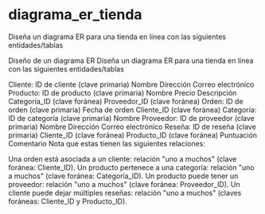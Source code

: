 # diagrama_er_tienda
Diseña un diagrama ER para una tienda en línea con las siguientes entidades/tablas


Diseño de un diagrama ER
Diseña un diagrama ER para una tienda en línea con las siguientes entidades/tablas

Cliente:
ID de cliente (clave primaria)
Nombre
Dirección
Correo electrónico
Producto:
ID de producto (clave primaria)
Nombre
Precio
Descripción
Categoría_ID (clave foránea)
Proveedor_ID (clave foránea)
Orden:
ID de orden (clave primaria)
Fecha de orden
Cliente_ID (clave foránea)
Categoría:
ID de categoría (clave primaria)
Nombre
Proveedor:
ID de proveedor (clave primaria)
Nombre
Dirección
Correo electrónico
Reseña:
ID de reseña (clave primaria)
Cliente_ID (clave foránea)
Producto_ID (clave foránea)
Puntuación
Comentario
Nota que estas tienen las siguientes relaciones:

Una orden está asociada a un cliente: relación "uno a muchos" (clave foránea: Cliente_ID).
Un producto pertenece a una categoría: relación "uno a muchos" (clave foránea: Categoría_ID).
Un producto puede tener un proveedor: relación "uno a muchos" (clave foránea: Proveedor_ID).
Un cliente puede dejar múltiples reseñas: relación "uno a muchos" (claves foráneas: Cliente_ID y Producto_ID).
